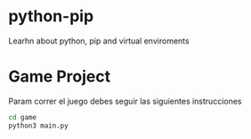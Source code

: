 # python-pip
Learhn about python, pip and virtual enviroments

# Game Project

Param correr el juego debes seguir las siguientes instrucciones

```sh
cd game
python3 main.py
```
